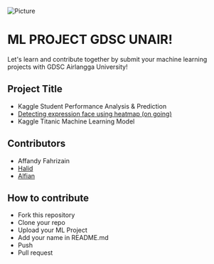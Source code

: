 ![Picture](https://github.com/dscunair/Hacktoberfest/blob/main/DSC%20Universitas%20Airlangga%20Logo%20x1.png)

# ML PROJECT GDSC UNAIR!

Let's learn and contribute together by submit your machine learning projects with GDSC Airlangga University!

## Project Title

- Kaggle Student Performance Analysis & Prediction
- <a href="HeatMap/">Detecting expression face using heatmap (on going) </a>
- Kaggle Titanic Machine Learning Model

## Contributors

- Affandy Fahrizain
- [Halid](https://github.com/hmk1337)
- [Alfian](https://github.com/alfianp613)

## How to contribute

- Fork this repository
- Clone your repo
- Upload your ML Project
- Add your name in README.md
- Push
- Pull request
